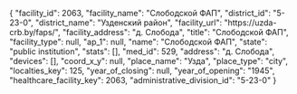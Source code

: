 {
    "facility_id": 2063,
    "facility_name": "Слободской ФАП",
    "district_id": "5-23-0",
    "district_name": "Узденский район",
    "facility_url": "https:\/\/uzda-crb.by\/faps\/",
    "facility_address": "д. Слобода",
    "title": "Слободской ФАП",
    "facility_type": null,
    "ap_1": null,
    "name": "Слободской ФАП",
    "state": "public institution",
    "stats": [],
    "med_id": 529,
    "address": "д. Слобода",
    "devices": [],
    "coord_x_y": null,
    "place_name": "Узда",
    "place_type": "city",
    "localties_key": 125,
    "year_of_closing": null,
    "year_of_opening": "1945",
    "healthcare_facility_key": 2063,
    "administrative_division_id": "5-23-0"
}